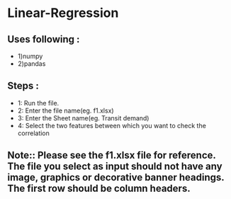 # Linear-Regression
## Uses following :
- 1)numpy 
- 2)pandas

## Steps :
- 1: Run the file.
- 2: Enter the file name(eg. f1.xlsx)
- 3: Enter the Sheet name(eg. Transit demand)
- 4: Select the two features between which you want to check the correlation

## Note:: Please see the f1.xlsx file for reference. The file you select as input should not have any image, graphics or decorative banner headings. The first row should be column headers. 
